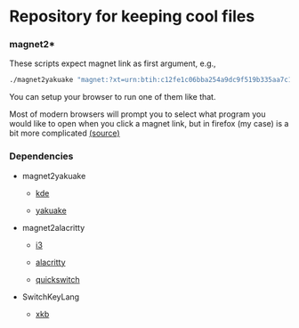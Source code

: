 # Repository for keeping cool files

### magnet2\*
These scripts expect magnet link as first argument, e.g.,

```bash
./magnet2yakuake "magnet:?xt=urn:btih:c12fe1c06bba254a9dc9f519b335aa7c1367a88a"
```

You can setup your browser to run one of them like that.

Most of modern browsers will prompt you to select what program you would like to open when you click a magnet link, but in firefox (my case) is a bit more complicated [(source)](https:////support.mozilla.org/en-US/questions/1012864)

### Dependencies
- magnet2yakuake
    - [kde](https://www.kde.org/)

    - [yakuake](https://yakuake.kde.org/)

- magnet2alacritty
    - [i3](https://i3wm.org/)

    - [alacritty](https://github.com/jwilm/alacritty)

    - [quickswitch](https://github.com/OliverUv/quickswitch-for-i3)

- SwitchKeyLang
    - [xkb](https://www.x.org/wiki/XKB/)
